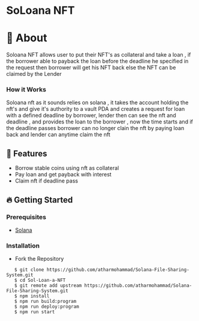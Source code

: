 # SoLoana NFT 


# 🔖 About
Soloana NFT allows user to put their NFT's as collateral and take a loan , if the borrower able to payback the loan before the deadline he specified in the request then borrower will get his NFT back else the NFT can be claimed by the Lender

### How it Works
Soloana nft as it sounds relies on solana , it takes the account holding the nft's and give it's authority to a vault PDA and creates a request for loan with a defined deadline by borrower, lender then can see the nft and deadline , and provides the loan to the borrower , now the time starts and if the deadline passes borrower can no longer clain the nft by paying loan back and lender can anytime claim the nft

## 🚀 Features

- Borrow stable coins using nft as collateral
- Pay loan and get payback with interest
- Claim nft if deadline pass


## 🔥 Getting Started

### Prerequisites

- <a href="https://docs.solana.com/cli/install-solana-cli-tools">Solana</a>

### Installation

- Fork the Repository

```
   $ git clone https://github.com/atharmohammad/Solana-File-Sharing-System.git
   $ cd Sol-Loan-a-NFT 
   $ git remote add upstream https://github.com/atharmohammad/Solana-File-Sharing-System.git
   $ npm install
   $ npm run build:program
   $ npm run deploy:program
   $ npm run start
```


